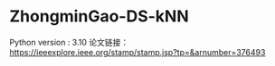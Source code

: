 # ZhongminGao-DS-kNN
Python version : 3.10
论文链接：
https://ieeexplore.ieee.org/stamp/stamp.jsp?tp=&arnumber=376493
